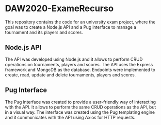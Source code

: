# DAW2020-ExameRecurso

This repository contains the code for an university exam project, where the goal was to create a Node.js API and a Pug interface to manage a tournament and its players and scores.

## Node.js API
The API was developed using Node.js and it allows to perform CRUD operations on tournaments, players and scores. The API uses the Express framework and MongoDB as the database. Endpoints were implemented to create, read, update and delete tournaments, players and scores.

## Pug Interface
The Pug interface was created to provide a user-friendly way of interacting with the API. It allows to perform the same CRUD operations as the API, but in a visual way. The interface was created using the Pug templating engine and it communicates with the API using Axios for HTTP requests.
